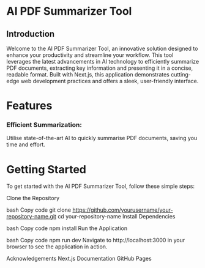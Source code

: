 # AI PDF Summarizer Tool

## Introduction
Welcome to the AI PDF Summarizer Tool, an innovative solution designed to enhance your productivity and streamline your workflow. This tool leverages the latest advancements in AI technology to efficiently summarize PDF documents, extracting key information and presenting it in a concise, readable format. Built with Next.js, this application demonstrates cutting-edge web development practices and offers a sleek, user-friendly interface.

# Features
### Efficient Summarization: 
Utilise state-of-the-art AI to quickly summarise PDF documents, saving you time and effort.

# Getting Started
To get started with the AI PDF Summarizer Tool, follow these simple steps:

Clone the Repository

bash
Copy code
git clone https://github.com/yourusername/your-repository-name.git
cd your-repository-name
Install Dependencies

bash
Copy code
npm install
Run the Application

bash
Copy code
npm run dev
Navigate to http://localhost:3000 in your browser to see the application in action.


Acknowledgements
Next.js Documentation
GitHub Pages
